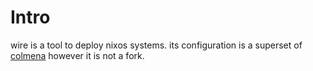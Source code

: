# Intro

wire is a tool to deploy nixos systems. its configuration is a superset of [colmena](https://colmena.cli.rs/) however it is not a fork.
